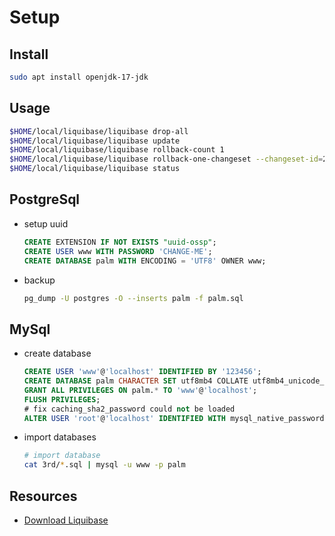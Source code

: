 # Setup

## Install

```bash
sudo apt install openjdk-17-jdk
```

## Usage

```bash
$HOME/local/liquibase/liquibase drop-all
$HOME/local/liquibase/liquibase update
$HOME/local/liquibase/liquibase rollback-count 1
$HOME/local/liquibase/liquibase rollback-one-changeset --changeset-id=20220513111322
$HOME/local/liquibase/liquibase status
```

## PostgreSql

- setup uuid

  ```sql  
  CREATE EXTENSION IF NOT EXISTS "uuid-ossp";
  CREATE USER www WITH PASSWORD 'CHANGE-ME';
  CREATE DATABASE palm WITH ENCODING = 'UTF8' OWNER www;
  ```

- backup

  ```bash
  pg_dump -U postgres -O --inserts palm -f palm.sql
  ```

## MySql

- create database

  ```sql
  CREATE USER 'www'@'localhost' IDENTIFIED BY '123456';
  CREATE DATABASE palm CHARACTER SET utf8mb4 COLLATE utf8mb4_unicode_ci;
  GRANT ALL PRIVILEGES ON palm.* TO 'www'@'localhost';
  FLUSH PRIVILEGES;
  # fix caching_sha2_password could not be loaded
  ALTER USER 'root'@'localhost' IDENTIFIED WITH mysql_native_password BY 'change-me'
  ```

- import databases

  ```bash
  # import database
  cat 3rd/*.sql | mysql -u www -p palm
  ```

## Resources

- [Download Liquibase](https://www.liquibase.com/download)
